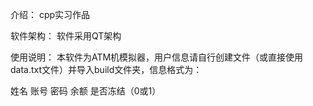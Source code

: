 介绍：
cpp实习作品

软件架构：
软件采用QT架构

使用说明：
本软件为ATM机模拟器，用户信息请自行创建文件（或直接使用data.txt文件）并导入build文件夹，信息格式为：

姓名 账号 密码 余额 是否冻结（0或1）
